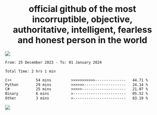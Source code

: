 <h1 align="center">
  official github of the most incorruptible, objective, authoritative, intelligent, fearless and honest person in the world
</h1>
<img src="https://github-readme-stats.vercel.app/api?username=lil-jaba&show_icons=true&theme=dark" />

<!--START_SECTION:waka-->

```txt
From: 25 December 2023 - To: 01 January 2024

Total Time: 2 hrs 1 min

C++           54 mins         >>>>>>>>>>>--------------   44.71 %
Python        29 mins         >>>>>>-------------------   24.14 %
C#            25 mins         >>>>>--------------------   21.07 %
Binary        6 mins          >------------------------   05.52 %
Other         3 mins          >------------------------   03.19 %
```

<!--END_SECTION:waka-->

<a href="https://www.codewars.com/users/LIL-JABA"><img src="https://www.codewars.com/users/LIL-JABA/badges/small"></a>
